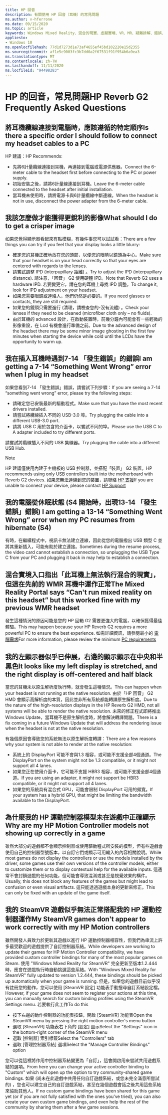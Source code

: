 ```yaml
---
title: HP 回音
description: 有關使用 HP 回音（耳機）的常見問題
ms.author: v-hferrone
ms.date: 09/15/2020
ms.topic: article
keywords: Windows Mixed Reality、混合的現實、虛擬實境、VR、MR、疑難排解、錯誤、協助、支援、效能
appliesto:
- Windows 10
ms.openlocfilehash: 77d1d7273d1e73af4655ef45bd102220e15d2355
ms.sourcegitcommit: af1e5c9003fc3b7dd0a2f67531f91f954b6a9ea3
ms.translationtype: MT
ms.contentlocale: zh-TW
ms.lasthandoff: 11/11/2020
ms.locfileid: "94498283"
---
```

# <a name="hp-reverb-g2-frequently-asked-questions"></a><span data-ttu-id="8449e-104">HP 的回音，常見問題</span><span class="sxs-lookup"><span data-stu-id="8449e-104">HP Reverb G2 Frequently Asked Questions</span></span>

## <a name="is-there-a-specific-order-i-should-follow-to-connect-my-headset-cables-to-a-pc"></a><span data-ttu-id="8449e-105">將耳機纜線連接到電腦時，應該遵循的特定順序</span><span class="sxs-lookup"><span data-stu-id="8449e-105">Is there a specific order I should follow to connect my headset cables to a PC</span></span>

<span data-ttu-id="8449e-106">HP 建議：</span><span class="sxs-lookup"><span data-stu-id="8449e-106">HP Recommends:</span></span>

- <span data-ttu-id="8449e-107">先將6計量纜線連接到耳機，再連接到電腦或電源供應器。</span><span class="sxs-lookup"><span data-stu-id="8449e-107">Connect the 6-meter cable to the headset first before connecting to the PC or power supply.</span></span>
- <span data-ttu-id="8449e-108">初始安裝之後，請將6計量線連接到耳機。</span><span class="sxs-lookup"><span data-stu-id="8449e-108">Leave the 6-meter cable connected to the headset after initial installation.</span></span>
- <span data-ttu-id="8449e-109">當耳機未使用時，請將電源卡與6計量纜線中斷連線。</span><span class="sxs-lookup"><span data-stu-id="8449e-109">When the headset is not in use, disconnect the power adapter from the 6-meter cable.</span></span>

## <a name="what-should-i-do-to-get-a-crisper-image"></a><span data-ttu-id="8449e-110">我該怎麼做才能獲得更銳利的影像</span><span class="sxs-lookup"><span data-stu-id="8449e-110">What should I do to get a crisper image</span></span>

<span data-ttu-id="8449e-111">如果您覺得顯示器看起來有點模糊，有幾件事您可以試試看：</span><span class="sxs-lookup"><span data-stu-id="8449e-111">There are a few things you can try if you feel that your display looks a little blurry:</span></span>

- <span data-ttu-id="8449e-112">確定您的耳機正確地放在您的頭部，以便您的眼睛以鏡頭為中心。</span><span class="sxs-lookup"><span data-stu-id="8449e-112">Make sure that your headset is on your head correctly so that your eyes are centered with regards to the lenses.</span></span>
- <span data-ttu-id="8449e-113">請嘗試調整 IPD (interpupillary 距離) 。</span><span class="sxs-lookup"><span data-stu-id="8449e-113">Try to adjust the IPD (interpupillary distance).</span></span> <span data-ttu-id="8449e-114">請注意，「回音」 G2 使用硬體 IPD。</span><span class="sxs-lookup"><span data-stu-id="8449e-114">Note that Reverb G2 uses a hardware IPD.</span></span> <span data-ttu-id="8449e-115">若要變更它，請在您的耳機上尋找 IPD 調整。</span><span class="sxs-lookup"><span data-stu-id="8449e-115">To change it, look for IPD adjustment on your headset.</span></span>
- <span data-ttu-id="8449e-116">如果您需要眼鏡或連絡人，他們仍然是必要的。</span><span class="sxs-lookup"><span data-stu-id="8449e-116">If you need glasses or contacts, they are still required.</span></span>
- <span data-ttu-id="8449e-117">如果您的鏡頭只需要進行 (清理，請檢查您的-沒有流體) 。</span><span class="sxs-lookup"><span data-stu-id="8449e-117">Check your lenses if they need to be cleaned (microfiber cloth only – no fluids).</span></span>
- <span data-ttu-id="8449e-118">由於耳機的 advanced 設計，在啟動裝置時，前幾分鐘內可能會有一些輕微的影像重設，在 Lcd 有機會進行準備之前。</span><span class="sxs-lookup"><span data-stu-id="8449e-118">Due to the advanced design of the headset there may be some minor image ghosting in the first few minutes when starting the device while cold until the LCDs have the opportunity to warm up.</span></span>

## <a name="i-am-getting-a-7-14-something-went-wrong-error-when-i-plug-in-my-headset"></a><span data-ttu-id="8449e-119">我在插入耳機時遇到7-14 「發生錯誤」的錯誤</span><span class="sxs-lookup"><span data-stu-id="8449e-119">I am getting a 7-14 “Something Went Wrong” error when I plug in my headset</span></span>

<span data-ttu-id="8449e-120">如果您看到7-14 「發生錯誤」錯誤，請嘗試下列步驟：</span><span class="sxs-lookup"><span data-stu-id="8449e-120">If you are seeing a 7-14 “something went wrong” error, please try the following steps:</span></span>

- <span data-ttu-id="8449e-121">請確定您已安裝最新的驅動程式。</span><span class="sxs-lookup"><span data-stu-id="8449e-121">Make sure that you have the most recent drivers installed.</span></span>
- <span data-ttu-id="8449e-122">請嘗試將纜線插入不同的 USB-3.0 埠。</span><span class="sxs-lookup"><span data-stu-id="8449e-122">Try plugging the cable into a different USB-3.0 port.</span></span>
- <span data-ttu-id="8449e-123">請將 USB C 用於包含的介面卡，以嘗試不同的埠。</span><span class="sxs-lookup"><span data-stu-id="8449e-123">Please use the USB C to A adapter included to try different ports.</span></span>

<span data-ttu-id="8449e-124">請嘗試將纜線插入不同的 USB 集線器。</span><span class="sxs-lookup"><span data-stu-id="8449e-124">Try plugging the cable into a different USB Hub.</span></span>  

> [!NOTE]
> <span data-ttu-id="8449e-125">HP 建議僅使用內建于主機板的 USB 控制器，並搭配「裝置」 G2 裝置。</span><span class="sxs-lookup"><span data-stu-id="8449e-125">HP recommends using only USB controllers built into the motherboard with Reverb G2 devices.</span></span>
> <span data-ttu-id="8449e-126">如果您無法連線到您的裝置，請聯絡 [HP 支援](https://support.hp.com/us-en)</span><span class="sxs-lookup"><span data-stu-id="8449e-126">If you are unable to connect your device, please contact [HP Support](https://support.hp.com/us-en)</span></span>

## <a name="i-am-getting-a-13-14-something-went-wrong-error-when-my-pc-resumes-from-hibernate-s4"></a><span data-ttu-id="8449e-127">我的電腦從休眠狀態 (S4 開始時，出現13-14 「發生錯誤」錯誤) </span><span class="sxs-lookup"><span data-stu-id="8449e-127">I am getting a 13-14 “Something Went Wrong” error when my PC resumes from hibernate (S4)</span></span>

<span data-ttu-id="8449e-128">有時，在繼續程式中，視訊卡無法建立連線，因此從您的電腦撥出 USB 類型 C 並將其重新插入，可能有助於建立連接。</span><span class="sxs-lookup"><span data-stu-id="8449e-128">Sometimes during the resume process, the video card cannot establish a connection, so unplugging the USB Type C from your PC and plugging it back in may help to establish a connection.</span></span>

## <a name="the-mixed-reality-portal-says-cant-run-mixed-reality-on-this-headset-but-this-worked-fine-with-my-previous-wmr-headset"></a><span data-ttu-id="8449e-129">混合實境入口指出「此耳機上無法執行混合的現實」，但這在先前的 WMR 耳機中運作正常</span><span class="sxs-lookup"><span data-stu-id="8449e-129">The Mixed Reality Portal says “Can't run mixed reality on this headset” but this worked fine with my previous WMR headset</span></span>

<span data-ttu-id="8449e-130">發生這種情況的原因可能是您的 HP 回箱 G2 需要更強大的電腦，以確保獲得最佳體驗。</span><span class="sxs-lookup"><span data-stu-id="8449e-130">This may happen because your HP Reverb G2 requires a more powerful PC to ensure the best experience.</span></span> <span data-ttu-id="8449e-131">如需詳細資訊，請參閱最小的 [電腦需求](windows-mixed-reality-minimum-pc-hardware-compatibility-guidelines.md)</span><span class="sxs-lookup"><span data-stu-id="8449e-131">For more information, please review the minimum [PC requirements](windows-mixed-reality-minimum-pc-hardware-compatibility-guidelines.md)</span></span>

## <a name="it-looks-like-my-left-display-is-stretched-and-the-right-display-is-off-centered-and-half-black"></a><span data-ttu-id="8449e-132">我的左顯示器似乎已伸展，右邊的顯示顯示在中央和半黑色</span><span class="sxs-lookup"><span data-stu-id="8449e-132">It looks like my left display is stretched, and the right display is off-centered and half black</span></span>

<span data-ttu-id="8449e-133">當您的耳機未以原生解析度執行時，就會發生這種情況。</span><span class="sxs-lookup"><span data-stu-id="8449e-133">This can happen when your headset is not running at the native resolution.</span></span> <span data-ttu-id="8449e-134">由於「HP 回音」 G2 HMD 會顯示高解析度的本質，因此並非所有系統都能轉譯原生解析度。</span><span class="sxs-lookup"><span data-stu-id="8449e-134">Due to the nature of the high-resolution displays in the HP Reverb G2 HMD, not all systems will be able to render the native resolution.</span></span> <span data-ttu-id="8449e-135">未來的修正程式即將推出 Windows Update，當耳機不是原生解析度時，將會解決轉譯問題。</span><span class="sxs-lookup"><span data-stu-id="8449e-135">There is a fix coming in a future Windows Update that will address the rendering issue when the headset is not at the native resolution.</span></span>

<span data-ttu-id="8449e-136">有幾個原因會導致您的系統無法以原生解析度轉譯：</span><span class="sxs-lookup"><span data-stu-id="8449e-136">There are a few reasons why your system is not able to render at the native resolution:</span></span>

- <span data-ttu-id="8449e-137">系統上的 DisplayPort 可能不會與1.3 相容，或可能不支援全部4個通道。</span><span class="sxs-lookup"><span data-stu-id="8449e-137">The DisplayPort on the system might not be 1.3 compatible, or it might not support all 4 lanes.</span></span>
- <span data-ttu-id="8449e-138">如果您正在使用介面卡，它可能不支援 HBR3 相容，或可能不支援全部4個通道。</span><span class="sxs-lookup"><span data-stu-id="8449e-138">If you are using an adapter, it might not support be HBR3 compatible, or it might not support all 4 lanes.</span></span>
- <span data-ttu-id="8449e-139">如果您的系統具有混合式 GPU，可能會限制 DisplayPort 可用的頻寬。</span><span class="sxs-lookup"><span data-stu-id="8449e-139">If your system has a hybrid GPU, that might be limiting the bandwidth available to the DisplayPort.</span></span>

## <a name="why-are-my-hp-motion-controller-models-not-showing-up-correctly-in-a-game"></a><span data-ttu-id="8449e-140">為什麼我的 HP 運動控制器模型未在遊戲中正確顯示</span><span class="sxs-lookup"><span data-stu-id="8449e-140">Why are my HP Motion Controller models not showing up correctly in a game</span></span>

<span data-ttu-id="8449e-141">雖然大部分的遊戲都不會顯示控制器或使用驅動程式所安裝的模型，但有些遊戲會使用自己的控制器型號版本，以自訂它們或顯示可用輸入的內容相關說明。</span><span class="sxs-lookup"><span data-stu-id="8449e-141">While most games do not display the controllers or use the models installed by the driver, some games use their own versions of the controller models, either to customize them or to display contextual help for the available inputs.</span></span> <span data-ttu-id="8449e-142">這通常不會封鎖遊戲的任何功能，但可能會導致混淆或甚至是視覺效果的構件。</span><span class="sxs-lookup"><span data-stu-id="8449e-142">Usually, this does not block any features of the games but might lead to confusion or even visual artifacts.</span></span> <span data-ttu-id="8449e-143">這只能透過遊戲本身的更新來修正。</span><span class="sxs-lookup"><span data-stu-id="8449e-143">This can only be fixed with an update of the game itself.</span></span>

## <a name="my-steamvr-games-dont-appear-to-work-correctly-with-my-hp-motion-controllers"></a><span data-ttu-id="8449e-144">我的 SteamVR 遊戲似乎無法正常搭配我的 HP 運動控制器運作</span><span class="sxs-lookup"><span data-stu-id="8449e-144">My SteamVR games don't appear to work correctly with my HP Motion controllers</span></span>

<span data-ttu-id="8449e-145">雖然開發人員致力於更新其遊戲以進行 HP 運動控制器相容性，但我們為串流上許多最受歡迎的遊戲提供了自訂控制器系結。</span><span class="sxs-lookup"><span data-stu-id="8449e-145">While developers are working to update their games for HP Motion Controller compatibility, we have provided custom controller bindings for many of the most popular games on Steam.</span></span> <span data-ttu-id="8449e-146">使用 "Windows Mixed Reality for SteamVR" 完全更新至版本1.2.444 時，應會在遊戲執行時自動挑選這些系結。</span><span class="sxs-lookup"><span data-stu-id="8449e-146">With "Windows Mixed Reality for SteamVR" fully updated to version 1.2.444, these bindings should be picked up automatically when your game is running.</span></span> <span data-ttu-id="8449e-147">但是，如果您的遊戲目前似乎沒有註冊您的動作，您可以使用 [SteamVR 設定] 功能表手動搜尋自訂系結設定檔。</span><span class="sxs-lookup"><span data-stu-id="8449e-147">However, if your game does not seem to register your actions at this time, you can manually search for custom binding profiles using the SteamVR Settings menu.</span></span>
<span data-ttu-id="8449e-148">若要執行此工作</span><span class="sxs-lookup"><span data-stu-id="8449e-148">To do this</span></span>

- <span data-ttu-id="8449e-149">按下右邊的動作控制器的功能表按鈕，開啟 [SteamVR] 功能表</span><span class="sxs-lookup"><span data-stu-id="8449e-149">Open the SteamVR menu by pressing the right motion controller's menu button</span></span>
- <span data-ttu-id="8449e-150">選取 [SteamVR] 功能表右下角的 [設定] 圖示</span><span class="sxs-lookup"><span data-stu-id="8449e-150">Select the "Settings" icon in the bottom-right corner of the SteamVR menu</span></span>
- <span data-ttu-id="8449e-151">選取 [控制器] 索引標籤</span><span class="sxs-lookup"><span data-stu-id="8449e-151">Select the "Controllers" tab</span></span>
- <span data-ttu-id="8449e-152">選取 [管理控制器系結] 選項</span><span class="sxs-lookup"><span data-stu-id="8449e-152">Select the "Manage Controller Bindings" option</span></span>

<span data-ttu-id="8449e-153">您可以從這裡將作用中控制器系結變更為「自訂」，這會開啟用來嘗試共用遊戲系結的選項。</span><span class="sxs-lookup"><span data-stu-id="8449e-153">From here you can change your active controller binding to "Custom" which will open up the option to try community-shared game bindings.</span></span>
<span data-ttu-id="8449e-154">如果 (尚未在此遊戲中共用任何自訂遊戲系結，或您未完全滿意所嘗試的) ，您也可以建立自己的自訂遊戲系結，甚至在幾個遊戲會話之後共用這些系結來協助其他人。</span><span class="sxs-lookup"><span data-stu-id="8449e-154">If no custom game bindings have been shared for this game yet (or if you are not fully satisfied with the ones you've tried), you can also create your own custom game bindings, and even help the rest of the community by sharing them after a few game sessions.</span></span>